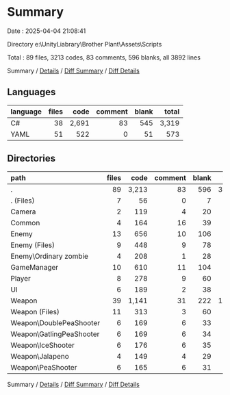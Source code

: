 # Summary

Date : 2025-04-04 21:08:41

Directory e:\\UnityLiabrary\\Brother Plant\\Assets\\Scripts

Total : 89 files,  3213 codes, 83 comments, 596 blanks, all 3892 lines

Summary / [Details](details.md) / [Diff Summary](diff.md) / [Diff Details](diff-details.md)

## Languages
| language | files | code | comment | blank | total |
| :--- | ---: | ---: | ---: | ---: | ---: |
| C# | 38 | 2,691 | 83 | 545 | 3,319 |
| YAML | 51 | 522 | 0 | 51 | 573 |

## Directories
| path | files | code | comment | blank | total |
| :--- | ---: | ---: | ---: | ---: | ---: |
| . | 89 | 3,213 | 83 | 596 | 3,892 |
| . (Files) | 7 | 56 | 0 | 7 | 63 |
| Camera | 2 | 119 | 4 | 20 | 143 |
| Common | 4 | 164 | 16 | 39 | 219 |
| Enemy | 13 | 656 | 10 | 106 | 772 |
| Enemy (Files) | 9 | 448 | 9 | 78 | 535 |
| Enemy\\Ordinary zombie | 4 | 208 | 1 | 28 | 237 |
| GameManager | 10 | 610 | 11 | 104 | 725 |
| Player | 8 | 278 | 9 | 60 | 347 |
| UI | 6 | 189 | 2 | 38 | 229 |
| Weapon | 39 | 1,141 | 31 | 222 | 1,394 |
| Weapon (Files) | 11 | 313 | 3 | 60 | 376 |
| Weapon\\DoublePeaShooter | 6 | 169 | 6 | 33 | 208 |
| Weapon\\GatlingPeaShooter | 6 | 169 | 6 | 34 | 209 |
| Weapon\\IceShooter | 6 | 176 | 6 | 35 | 217 |
| Weapon\\Jalapeno | 4 | 149 | 4 | 29 | 182 |
| Weapon\\PeaShooter | 6 | 165 | 6 | 31 | 202 |

Summary / [Details](details.md) / [Diff Summary](diff.md) / [Diff Details](diff-details.md)